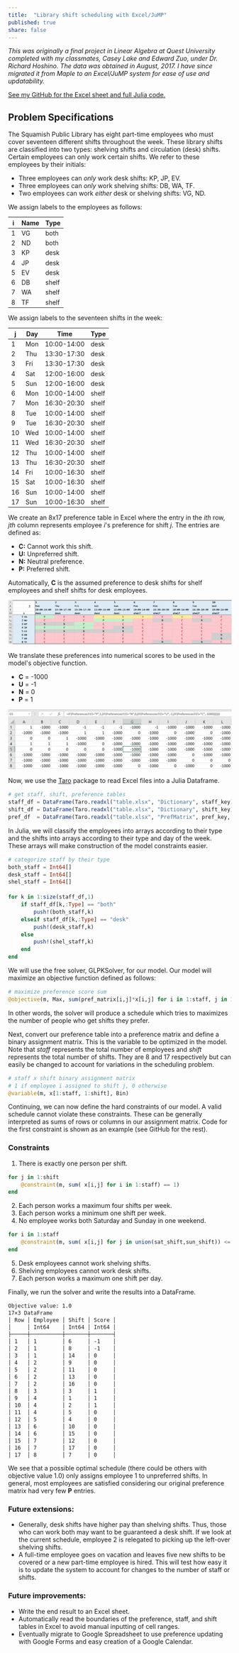 ```yaml
---
title:  "Library shift scheduling with Excel/JuMP"
published: true
share: false
---
```


*This was originally a final project in Linear Algebra at Quest University completed with my classmates, Casey Lake and Edward Zuo, under Dr. Richard Hoshino. The data was obtained in August, 2017. I have since migrated it from Maple to an Excel/JuMP system for ease of use and updatability.*

[See my GitHub for the Excel sheet and full Julia code.](https://github.com/jsnhu/spl-schedule)

## Problem Specifications

The Squamish Public Library has eight part-time employees who must cover seventeen different shifts throughout the week. These library shifts are classified into two types: shelving shifts and circulation (desk) shifts. Certain employees can only work certain shifts. We refer to these employees by their initials:
* Three employees can *only* work desk shifts: KP, JP, EV.
* Three employees can *only* work shelving shifts: DB, WA, TF.
* Two employees can work *either* desk or shelving shifts: VG, ND.

We assign labels to the employees as follows:

| i | Name | Type  |
|---|------|-------|
| 1 | VG   | both  |
| 2 | ND   | both  |
| 3 | KP   | desk  |
| 4 | JP   | desk  |
| 5 | EV   | desk  |
| 6 | DB   | shelf |
| 7 | WA   | shelf |
| 8 | TF   | shelf |

We assign labels to the seventeen shifts in the week:

| j  | Day | Time        | Type  |
|----|-----|-------------|-------|
| 1  | Mon | 10:00-14:00 | desk  |
| 2  | Thu | 13:30-17:30 | desk  |
| 3  | Fri | 13:30-17:30 | desk  |
| 4  | Sat | 12:00-16:00 | desk  |
| 5  | Sun | 12:00-16:00 | desk  |
| 6  | Mon | 10:00-14:00 | shelf |
| 7  | Mon | 16:30-20:30 | shelf |
| 8  | Tue | 10:00-14:00 | shelf |
| 9  | Tue | 16:30-20:30 | shelf |
| 10 | Wed | 10:00-14:00 | shelf |
| 11 | Wed | 16:30-20:30 | shelf |
| 12 | Thu | 10:00-14:00 | shelf |
| 13 | Thu | 16:30-20:30 | shelf |
| 14 | Fri | 10:00-16:30 | shelf |
| 15 | Sat | 10:00-16:30 | shelf |
| 16 | Sun | 10:00-14:00 | shelf |
| 17 | Sun | 10:00-16:30 | shelf |

We create an 8x17 preference table in Excel where the entry in the *ith* row, *jth* column represents employee *i*'s preference for shift *j*. The entries are defined as:
* **C:** Cannot work this shift.
* **U:** Unpreferred shift.
* **N:** Neutral preference.
* **P:** Preferred shift.

Automatically, **C** is the assumed preference to desk shifts for shelf employees and shelf shifts for desk employees.

![](/assets/images/preftable.png "Sample of the preference table.")

We translate these preferences into numerical scores to be used in the model's objective function.
* **C** = -1000
* **U** = -1
* **N** = 0
* **P** = 1

![](/assets/images/preftable1.png "Sample of the preference table with numerical values.")

Now, we use the [Taro](https://github.com/aviks/Taro.jl) package to read Excel files into a Julia Dataframe.

```julia
# get staff, shift, preference tables
staff_df = DataFrame(Taro.readxl("table.xlsx", "Dictionary", staff_key))
shift_df = DataFrame(Taro.readxl("table.xlsx", "Dictionary", shift_key))
pref_df  = DataFrame(Taro.readxl("table.xlsx", "PrefMatrix", pref_key, header = false))
```

In Julia, we will classify the employees into arrays according to their type and the shifts into arrays according to their type and day of the week. These arrays will make construction of the model constraints easier.

```julia
# categorize staff by their type
both_staff = Int64[]
desk_staff = Int64[]
shel_staff = Int64[]

for k in 1:size(staff_df,1)
    if staff_df[k,:Type] == "both"
        push!(both_staff,k)
    elseif staff_df[k,:Type] == "desk"
        push!(desk_staff,k)
    else
        push!(shel_staff,k)
    end
end
```

We will use the free solver, GLPKSolver, for our model. Our model will maximize an objective function defined as follows:
```julia
# maximize preference score sum
@objective(m, Max, sum(pref_matrix[i,j]*x[i,j] for i in 1:staff, j in 1:shift))
```
In other words, the solver will produce a schedule which tries to maximizes the number of people who get shifts they prefer.


Next, convert our preference table into a preference matrix and define a binary assignment matrix. This is the variable to be optimized in the model. Note that *staff* represents the total number of employees and *shift* represents the total number of shifts. They are 8 and 17 respectively but can easily be changed to account for variations in the scheduling problem.

```julia
# staff x shift binary assignment matrix
# 1 if employee i assigned to shift j, 0 otherwise
@variable(m, x[1:staff, 1:shift], Bin)
```

Continuing, we can now define the hard constraints of our model. A valid schedule cannot violate these constraints. These can be generally interpreted as sums of rows or columns in our assignment matrix. Code for the first constraint is shown as an example (see GitHub for the rest).
### Constraints
1. There is exactly one person per shift.
```julia
for j in 1:shift
    @constraint(m, sum( x[i,j] for i in 1:staff) == 1)
end
```
2. Each person works a maximum four shifts per week.
3. Each person works a minimum one shift per week.
4. No employee works both Saturday and Sunday in one weekend.
```julia
for i in 1:staff
    @constraint(m, sum( x[i,j] for j in union(sat_shift,sun_shift)) <= 1)
end
```
5. Desk employees cannot work shelving shifts.
6. Shelving employees cannot work desk shifts.
7. Each person works a maximum one shift per day.

Finally, we run the solver and write the results into a DataFrame.

```
Objective value: 1.0
17×3 DataFrame
│ Row │ Employee │ Shift │ Score │
│     │ Int64    │ Int64 │ Int64 │
├─────┼──────────┼───────┼───────┤
│ 1   │ 1        │ 6     │ -1    │
│ 2   │ 1        │ 8     │ -1    │
│ 3   │ 1        │ 14    │ 0     │
│ 4   │ 2        │ 9     │ 0     │
│ 5   │ 2        │ 11    │ 0     │
│ 6   │ 2        │ 13    │ 0     │
│ 7   │ 2        │ 16    │ 0     │
│ 8   │ 3        │ 3     │ 1     │
│ 9   │ 4        │ 1     │ 1     │
│ 10  │ 4        │ 2     │ 1     │
│ 11  │ 4        │ 5     │ 0     │
│ 12  │ 5        │ 4     │ 0     │
│ 13  │ 6        │ 10    │ 0     │
│ 14  │ 6        │ 15    │ 0     │
│ 15  │ 7        │ 12    │ 0     │
│ 16  │ 7        │ 17    │ 0     │
│ 17  │ 8        │ 7     │ 0     │
```

We see that a possible optimal schedule (there could be others with objective value 1.0) only assigns employee 1 to unpreferred shifts. In general, most employees are satisfied considering our original preference matrix had very few **P** entries.

### Future extensions:
* Generally, desk shifts have higher pay than shelving shifts. Thus, those who can work both may want to be guaranteed a desk shift. If we look at the current schedule, employee 2 is relegated to picking up the left-over shelving shifts.
* A full-time employee goes on vacation and leaves five new shifts to be covered or a new part-time employee is hired. This will test how easy it is to update the system to account for changes to the number of staff or shifts.

### Future improvements:
* Write the end result to an Excel sheet.
* Automatically read the boundaries of the preference, staff, and shift tables in Excel to avoid manual inputting of cell ranges.
* Eventually migrate to Google Spreadsheet to use preference updating with Google Forms and easy creation of a Google Calendar.
